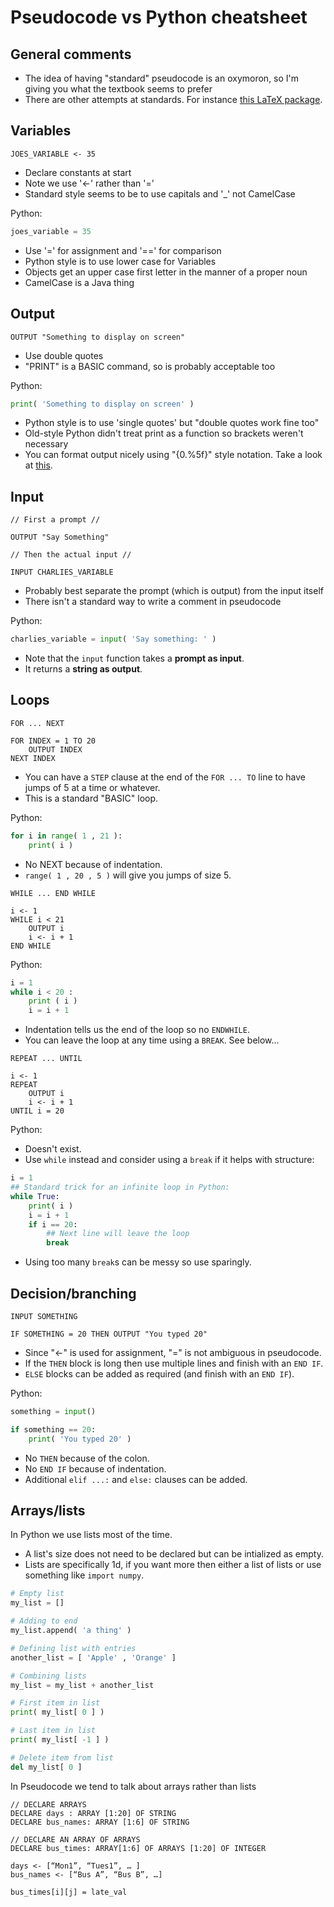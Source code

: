 # Pseudocode vs Python cheatsheet

## General comments

- The idea of having "standard" pseudocode is an oxymoron, so I'm giving you what the textbook seems to prefer
- There are other attempts at standards. For instance [this LaTeX package](http://mirror.ox.ac.uk/sites/ctan.org/macros/latex/contrib/algorithmicx/algorithmicx.pdf).


## Variables

```pseudocode
JOES_VARIABLE <- 35
```
- Declare constants at start
- Note we use '<-' rather than '='
- Standard style seems to be to use capitals and '\_' not CamelCase

Python:

```python
joes_variable = 35
```

- Use '=' for assignment and '==' for comparison
- Python style is to use lower case for Variables
- Objects get an upper case first letter in the manner of a proper noun
- CamelCase is a Java thing

## Output

```pseudocode
OUTPUT "Something to display on screen"
```

- Use double quotes
- "PRINT" is a BASIC command, so is probably acceptable too

Python:

```python
print( 'Something to display on screen' )
```
- Python style is to use 'single quotes' but "double quotes work fine too"
- Old-style Python didn't treat print as a function so brackets weren't necessary
- You can format output nicely using "{0.%5f}" style notation. Take a look at [this](https://docs.python.org/3/tutorial/inputoutput.html).

## Input

```pseudocode
// First a prompt //

OUTPUT "Say Something"

// Then the actual input //

INPUT CHARLIES_VARIABLE
```

- Probably best separate the prompt (which is output) from the input itself
- There isn't a standard way to write a comment in pseudocode

Python:

```python
charlies_variable = input( 'Say something: ' )
```

- Note that the ```input``` function takes a **prompt as input**.
- It returns a **string as output**.

## Loops

```FOR ... NEXT```

```pseudocode
FOR INDEX = 1 TO 20
	OUTPUT INDEX
NEXT INDEX
```

- You can have a ```STEP``` clause at the end of the ```FOR ... TO``` line to have jumps of 5 at a time or whatever.
- This is a standard "BASIC" loop.

Python:

```python
for i in range( 1 , 21 ):
	print( i )
```

- No NEXT because of indentation.
- ```range( 1 , 20 , 5 )``` will give you jumps of size 5.

```WHILE ... END WHILE```

```pseudocode
i <- 1
WHILE i < 21
	OUTPUT i
	i <- i + 1
END WHILE
```

Python:

```python
i = 1
while i < 20 :
	print ( i )
	i = i + 1
```

- Indentation tells us the end of the loop so no ```ENDWHILE```.
- You can leave the loop at any time using a ```BREAK```. See below...

```REPEAT ... UNTIL```

```pseudocode
i <- 1
REPEAT
	OUTPUT i
	i <- i + 1
UNTIL i = 20
```

Python:
- Doesn't exist.
- Use ```while``` instead and consider using a ```break``` if it helps with structure:

```Python
i = 1
## Standard trick for an infinite loop in Python:
while True:
	print( i )
	i = i + 1
	if i == 20:
		## Next line will leave the loop
		break
```

- Using too many ```break```s can be messy so use sparingly.

## Decision/branching

```pseudocode
INPUT SOMETHING

IF SOMETHING = 20 THEN OUTPUT "You typed 20"
```

- Since "<-" is used for assignment, "=" is not ambiguous in pseudocode.
- If the ```THEN``` block is long then use multiple lines and finish with an ```END IF```.
- ```ELSE``` blocks can be added as required (and finish with an ```END IF```).

Python:

```python
something = input()

if something == 20:
	print( 'You typed 20' )
```

- No ```THEN``` because of the colon.
- No ```END IF``` because of indentation.
- Additional ```elif ...:``` and ```else:``` clauses can be added.


## Arrays/lists

In Python we use lists most of the time.
- A list's size does not need to be declared but can be intialized as empty.
- Lists are specifically 1d, if you want more then either a list of lists or use something like `import numpy`.
	
```python
# Empty list
my_list = []

# Adding to end
my_list.append( 'a thing' )

# Defining list with entries
another_list = [ 'Apple' , 'Orange' ]

# Combining lists
my_list = my_list + another_list

# First item in list
print( my_list[ 0 ] )

# Last item in list
print( my_list[ -1 ] )

# Delete item from list
del my_list[ 0 ]
``` 

In Pseudocode we tend to talk about arrays rather than lists

```pseudocode
// DECLARE ARRAYS
DECLARE days : ARRAY [1:20] OF STRING
DECLARE bus_names: ARRAY [1:6] OF STRING

// DECLARE AN ARRAY OF ARRAYS
DECLARE bus_times: ARRAY[1:6] OF ARRAYS [1:20] OF INTEGER

days <- [“Mon1”, “Tues1”, … ]
bus_names <- [“Bus A”, “Bus B”, …]

bus_times[i][j] = late_val
```
